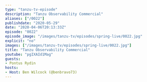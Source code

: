 ```yaml
---
type: "tanzu-tv-episode"
description: "Tanzu Observability Commercial"
aliases: ["/0022"]
publishdate: "2020-05-29"
date: "2020-04-06T20:13:33Z"
episode: "0022"
episode_image: "/images/tanzu-tv/episodes/spring-live/0022.jpg"
explicit: "no"
images: ["/images/tanzu-tv/episodes/spring-live/0022.jpg"]
title: "Tanzu Observability Commercial"
youtube: "pgIXAId1Mag"
guests: 
- Pontus Rydin
hosts: 
- Host: Ben Wilcock (@benbravo73)
---
```




